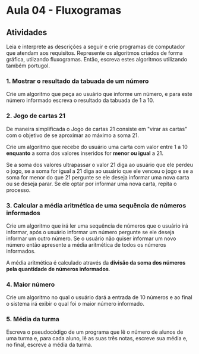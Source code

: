 # Aula 04 - Fluxogramas

## Atividades

Leia e interprete as descrições a seguir e crie programas de computador que atendam aos requisitos. Represente os algoritmos criados de forma gráfica, utilzando fluxogramas. Então, escreva estes algoritmos utilizando também portugol.


### 1. Mostrar o resultado da tabuada de um número

Crie um algoritmo que peça ao usuário que informe um número, e para este número informado escreva o resultado da tabuada de 1 a 10.


### 2. Jogo de cartas 21

De maneira simplificada o Jogo de cartas 21 consiste em "virar as cartas" com o objetivo de se aproximar ao máximo a soma 21.

Crie um algoritmo que recebe do usuário uma carta com valor entre 1 a 10 **enquanto** a soma dos valores inseridos for **menor ou igual** a 21.

Se a soma dos valores ultrapassar o valor 21 diga ao usuário que ele perdeu o jogo, se a soma for igual a 21 diga ao usuário que ele venceu o jogo e se a soma for menor do que 21 pergunte se ele deseja informar uma nova carta ou se deseja parar. Se ele optar por informar uma nova carta, repita o processo.


### 3. Calcular a média aritmética de uma sequência de números informados

Crie um algoritmo que irá ler uma sequência de números que o usuário irá informar, após o usuário informar um número pergunte se ele deseja informar um outro número. Se o usuário não quiser informar um novo número então apresente a média aritmética de todos os números informados.

A média aritmética é calculado através da **divisão da soma dos números pela quantidade de números informados**.


### 4. Maior número

Crie um algoritmo no qual o usuário dará a entrada de 10 números e ao final o sistema irá exibir o qual foi o maior número informado.


### 5. Média da turma

Escreva o pseudocódigo de um programa que lê o número de alunos de uma turma e, para cada aluno, lê as suas três notas, escreve sua média e, no final, escreve a média da turma.
